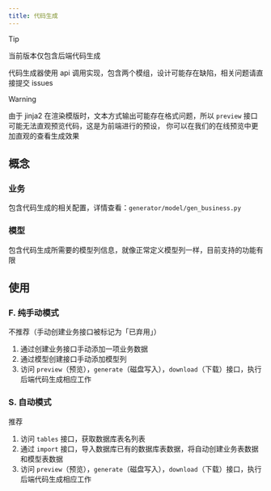 ```yaml
---
title: 代码生成
---
```


> [!TIP]
> 当前版本仅包含后端代码生成
>
> 代码生成器使用 api 调用实现，包含两个模组，设计可能存在缺陷，相关问题请直接提交 issues

> [!WARNING]
> 由于 jinja2 在渲染模版时，文本方式输出可能存在格式问题，所以 `preview` 接口可能无法直观预览代码，这是为前端进行的预设，
> 你可以在我们的在线预览中更加直观的查看生成效果

## 概念

### 业务

包含代码生成的相关配置，详情查看：`generator/model/gen_business.py`

### 模型

包含代码生成所需要的模型列信息，就像正常定义模型列一样，目前支持的功能有限

## 使用

### F. 纯手动模式

不推荐（手动创建业务接口被标记为「已弃用」）

1. 通过创建业务接口手动添加一项业务数据
2. 通过模型创建接口手动添加模型列
3. 访问 `preview`（预览），`generate`（磁盘写入），`download`（下载）接口，执行后端代码生成相应工作

### S. 自动模式

推荐

1. 访问 `tables` 接口，获取数据库表名列表
2. 通过 `import` 接口，导入数据库已有的数据库表数据，将自动创建业务表数据和模型表数据
3. 访问 `preview`（预览），`generate`（磁盘写入），`download`（下载）接口，执行后端代码生成相应工作
